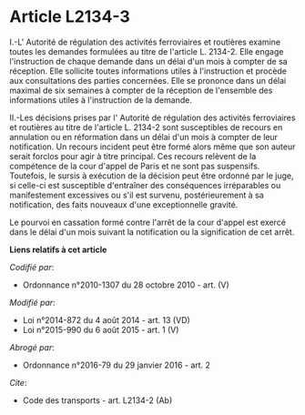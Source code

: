 # Article L2134-3

I.-L'     Autorité de régulation des activités ferroviaires et routières  examine toutes les demandes formulées au titre de
l'article L. 2134-2. Elle engage l'instruction de chaque demande dans un délai d'un mois à compter de sa réception. Elle
sollicite toutes informations utiles à l'instruction et procède aux consultations des parties concernées. Elle se prononce
dans un délai maximal de six semaines à compter de la réception de l'ensemble des informations utiles à l'instruction de la
demande. 

II.-Les décisions prises par l'     Autorité de régulation des activités ferroviaires et routières  au titre de l'article L.
2134-2 sont susceptibles de recours en annulation ou en réformation dans un délai d'un mois à compter de leur notification.
Un recours incident peut être formé alors même que son auteur serait forclos pour agir à titre principal. Ces recours
relèvent de la compétence de la cour d'appel de Paris et ne sont pas suspensifs. Toutefois, le sursis à exécution de la
décision peut être ordonné par le juge, si celle-ci est susceptible d'entraîner des conséquences irréparables ou
manifestement excessives ou s'il est survenu, postérieurement à sa notification, des faits nouveaux d'une exceptionnelle
gravité. 

Le pourvoi en cassation formé contre l'arrêt de la cour d'appel est exercé dans le délai d'un mois suivant la notification ou
la signification de cet arrêt.

**Liens relatifs à cet article**

_Codifié par_:

  - Ordonnance n°2010-1307 du 28 octobre 2010 - art. (V)

_Modifié par_:

  - Loi n°2014-872 du 4 août 2014 - art. 13 (VD)
  - Loi n°2015-990 du 6 août 2015 - art. 1 (V)

_Abrogé par_:

  - Ordonnance n°2016-79 du 29 janvier 2016 - art. 2

_Cite_:

  - Code des transports - art. L2134-2 (Ab)

